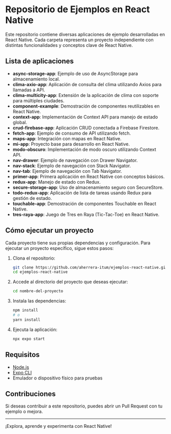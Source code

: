 # Repositorio de Ejemplos en React Native

Este repositorio contiene diversas aplicaciones de ejemplo desarrolladas en React Native. Cada carpeta representa un proyecto independiente con distintas funcionalidades y conceptos clave de React Native.

## Lista de aplicaciones

- **async-storage-app**: Ejemplo de uso de AsyncStorage para almacenamiento local.
- **clima-axio-app**: Aplicación de consulta del clima utilizando Axios para llamadas a API.
- **clima-multicity-app**: Extensión de la aplicación de clima con soporte para múltiples ciudades.
- **component-example**: Demostración de componentes reutilizables en React Native.
- **context-app**: Implementación de Context API para manejo de estado global.
- **crud-firebase-app**: Aplicación CRUD conectada a Firebase Firestore.
- **fetch-app**: Ejemplo de consumo de API utilizando fetch.
- **maps-app**: Integración con mapas en React Native.
- **mi-app**: Proyecto base para desarrollo en React Native.
- **modo-obscuro**: Implementación de modo oscuro utilizando Context API.
- **nav-drawer**: Ejemplo de navegación con Drawer Navigator.
- **nav-stack**: Ejemplo de navegación con Stack Navigator.
- **nav-tab**: Ejemplo de navegación con Tab Navigator.
- **primer-app**: Primera aplicación en React Native con conceptos básicos.
- **redux-app**: Manejo de estado con Redux.
- **secure-storage-app**: Uso de almacenamiento seguro con SecureStore.
- **todo-redux-app**: Aplicación de lista de tareas usando Redux para gestión de estado.
- **touchable-app**: Demostración de componentes Touchable en React Native.
- **tres-raya-app**: Juego de Tres en Raya (Tic-Tac-Toe) en React Native.

## Cómo ejecutar un proyecto

Cada proyecto tiene sus propias dependencias y configuración. Para ejecutar un proyecto específico, sigue estos pasos:

1. Clona el repositorio:
   ```sh
   git clone https://github.com/aherrera-itum/ejemplos-react-native.git
   cd ejemplos-react-native
   ```
2. Accede al directorio del proyecto que deseas ejecutar:
   ```sh
   cd nombre-del-proyecto
   ```
3. Instala las dependencias:
   ```sh
   npm install
   # o
   yarn install
   ```
4. Ejecuta la aplicación:
   ```sh
   npx expo start
   ```

## Requisitos

- [Node.js](https://nodejs.org/)
- [Expo CLI](https://docs.expo.dev/get-started/installation/)
- Emulador o dispositivo físico para pruebas

## Contribuciones

Si deseas contribuir a este repositorio, puedes abrir un Pull Request con tu ejemplo o mejora.

---

¡Explora, aprende y experimenta con React Native!
